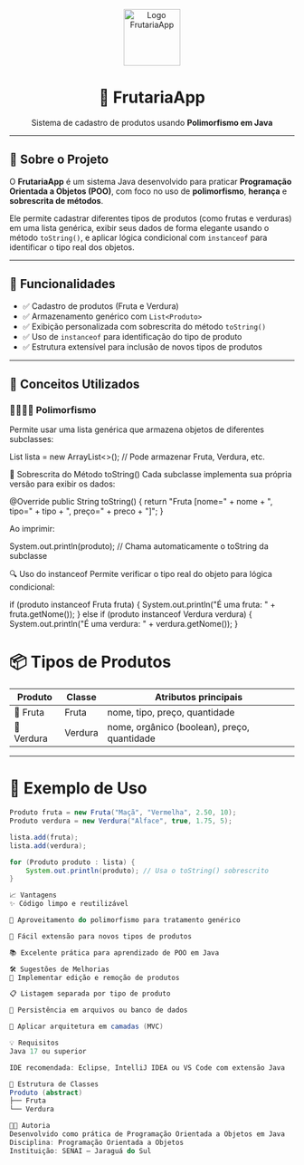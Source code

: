 <p align="center">
  <img src="https://emojipedia-us.s3.amazonaws.com/source/skype/289/red-apple_1f34e.png" width="100" alt="Logo FrutariaApp">
</p>

<h1 align="center">🍎 FrutariaApp</h1>

<p align="center">
  Sistema de cadastro de produtos usando <strong>Polimorfismo em Java</strong>
</p>

---

## 📘 Sobre o Projeto

O **FrutariaApp** é um sistema Java desenvolvido para praticar **Programação Orientada a Objetos (POO)**, com foco no uso de **polimorfismo**, **herança** e **sobrescrita de métodos**.  

Ele permite cadastrar diferentes tipos de produtos (como frutas e verduras) em uma lista genérica, exibir seus dados de forma elegante usando o método `toString()`, e aplicar lógica condicional com `instanceof` para identificar o tipo real dos objetos.

---

## 🚀 Funcionalidades

- ✅ Cadastro de produtos (Fruta e Verdura)
- ✅ Armazenamento genérico com `List<Produto>`
- ✅ Exibição personalizada com sobrescrita do método `toString()`
- ✅ Uso de `instanceof` para identificação do tipo de produto
- ✅ Estrutura extensível para inclusão de novos tipos de produtos

---

## 🧠 Conceitos Utilizados

### 👨‍👩‍👧‍👦 Polimorfismo

Permite usar uma lista genérica que armazena objetos de diferentes subclasses:

List<Produto> lista = new ArrayList<>();
// Pode armazenar Fruta, Verdura, etc.

📝 Sobrescrita do Método toString()
Cada subclasse implementa sua própria versão para exibir os dados:

@Override
public String toString() {
    return "Fruta [nome=" + nome + ", tipo=" + tipo + ", preço=" + preco + "]";
}

Ao imprimir:

System.out.println(produto); // Chama automaticamente o toString da subclasse

🔍 Uso do instanceof
Permite verificar o tipo real do objeto para lógica condicional:

if (produto instanceof Fruta fruta) {
    System.out.println("É uma fruta: " + fruta.getNome());
} else if (produto instanceof Verdura verdura) {
    System.out.println("É uma verdura: " + verdura.getNome());
}

# 📦 Tipos de Produtos

| Produto  | Classe  | Atributos principais                      |
|----------|---------|------------------------------------------|
| 🍎 Fruta   | Fruta   | nome, tipo, preço, quantidade             |
| 🥬 Verdura | Verdura | nome, orgânico (boolean), preço, quantidade |

---

# 🧪 Exemplo de Uso

```java
Produto fruta = new Fruta("Maçã", "Vermelha", 2.50, 10);
Produto verdura = new Verdura("Alface", true, 1.75, 5);

lista.add(fruta);
lista.add(verdura);

for (Produto produto : lista) {
    System.out.println(produto); // Usa o toString() sobrescrito
}

📈 Vantagens
✨ Código limpo e reutilizável

🤖 Aproveitamento do polimorfismo para tratamento genérico

🧩 Fácil extensão para novos tipos de produtos

📚 Excelente prática para aprendizado de POO em Java

🛠️ Sugestões de Melhorias
🔄 Implementar edição e remoção de produtos

📋 Listagem separada por tipo de produto

💾 Persistência em arquivos ou banco de dados

🧱 Aplicar arquitetura em camadas (MVC)

💡 Requisitos
Java 17 ou superior

IDE recomendada: Eclipse, IntelliJ IDEA ou VS Code com extensão Java

📂 Estrutura de Classes
Produto (abstract)
├── Fruta
└── Verdura

🧑‍💻 Autoria
Desenvolvido como prática de Programação Orientada a Objetos em Java
Disciplina: Programação Orientada a Objetos
Instituição: SENAI — Jaraguá do Sul
